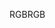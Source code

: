 <span data-ttu-id="10b2a-101">RGB</span><span class="sxs-lookup"><span data-stu-id="10b2a-101">RGB</span></span>